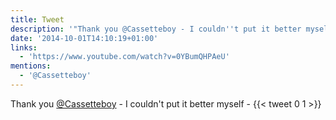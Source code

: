 ```yaml
---
title: Tweet
description: '"Thank you @Cassetteboy - I couldn''t put it better myself - "'
date: '2014-10-01T14:10:19+01:00'
links:
  - 'https://www.youtube.com/watch?v=0YBumQHPAeU'
mentions:
  - '@Cassetteboy'
---
```

Thank you [@Cassetteboy](https://twitter.com/@Cassetteboy) - I couldn't put it better myself - 
      {{< tweet 0 1 >}}
    
